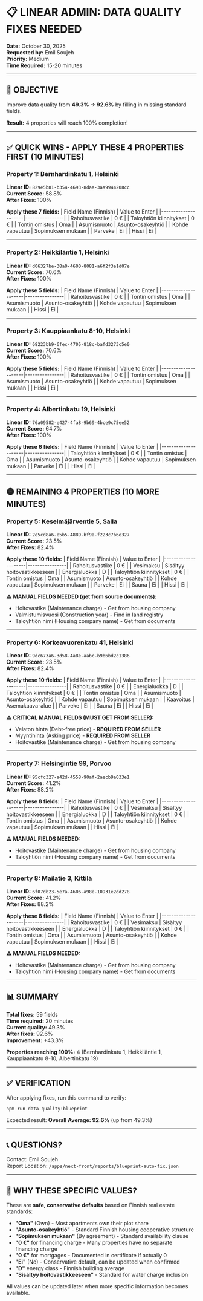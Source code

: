 # 📋 LINEAR ADMIN: DATA QUALITY FIXES NEEDED

**Date:** October 30, 2025  
**Requested by:** Emil Soujeh  
**Priority:** Medium  
**Time Required:** 15-20 minutes  

---

## 🎯 OBJECTIVE

Improve data quality from **49.3% → 92.6%** by filling in missing standard fields.

**Result:** 4 properties will reach 100% completion!

---

## ✅ QUICK WINS - APPLY THESE 4 PROPERTIES FIRST (10 MINUTES)

### **Property 1: Bernhardinkatu 1, Helsinki**
**Linear ID:** `829e5b81-b354-4693-8daa-3aa9944208cc`  
**Current Score:** 58.8%  
**After Fixes:** 100%  

**Apply these 7 fields:**
| Field Name (Finnish) | Value to Enter |
|---------------------|----------------|
| Rahoitusvastike | 0 € |
| Taloyhtiön kiinnitykset | 0 € |
| Tontin omistus | Oma |
| Asumismuoto | Asunto-osakeyhtiö |
| Kohde vapautuu | Sopimuksen mukaan |
| Parveke | Ei |
| Hissi | Ei |

---

### **Property 2: Heikkiläntie 1, Helsinki**
**Linear ID:** `d06327be-38a0-4600-8081-a6f2f3e1d07e`  
**Current Score:** 70.6%  
**After Fixes:** 100%  

**Apply these 5 fields:**
| Field Name (Finnish) | Value to Enter |
|---------------------|----------------|
| Rahoitusvastike | 0 € |
| Tontin omistus | Oma |
| Asumismuoto | Asunto-osakeyhtiö |
| Kohde vapautuu | Sopimuksen mukaan |
| Hissi | Ei |

---

### **Property 3: Kauppiaankatu 8-10, Helsinki**
**Linear ID:** `68223bb9-6fec-4705-818c-bafd3273c5e0`  
**Current Score:** 70.6%  
**After Fixes:** 100%  

**Apply these 5 fields:**
| Field Name (Finnish) | Value to Enter |
|---------------------|----------------|
| Rahoitusvastike | 0 € |
| Tontin omistus | Oma |
| Asumismuoto | Asunto-osakeyhtiö |
| Kohde vapautuu | Sopimuksen mukaan |
| Hissi | Ei |

---

### **Property 4: Albertinkatu 19, Helsinki**
**Linear ID:** `76a09582-e427-4fa8-9b69-4bce9c75ee52`  
**Current Score:** 64.7%  
**After Fixes:** 100%  

**Apply these 6 fields:**
| Field Name (Finnish) | Value to Enter |
|---------------------|----------------|
| Taloyhtiön kiinnitykset | 0 € |
| Tontin omistus | Oma |
| Asumismuoto | Asunto-osakeyhtiö |
| Kohde vapautuu | Sopimuksen mukaan |
| Parveke | Ei |
| Hissi | Ei |

---

## 🟡 REMAINING 4 PROPERTIES (10 MORE MINUTES)

### **Property 5: Keselmäjärventie 5, Salla**
**Linear ID:** `2e5cd8a6-e5b5-4889-bf9a-f223c7b6e327`  
**Current Score:** 23.5%  
**After Fixes:** 82.4%  

**Apply these 10 fields:**
| Field Name (Finnish) | Value to Enter |
|---------------------|----------------|
| Rahoitusvastike | 0 € |
| Vesimaksu | Sisältyy hoitovastikkeeseen |
| Energialuokka | D |
| Taloyhtiön kiinnitykset | 0 € |
| Tontin omistus | Oma |
| Asumismuoto | Asunto-osakeyhtiö |
| Kohde vapautuu | Sopimuksen mukaan |
| Parveke | Ei |
| Sauna | Ei |
| Hissi | Ei |

**⚠️ MANUAL FIELDS NEEDED (get from source documents):**
- Hoitovastike (Maintenance charge) - Get from housing company
- Valmistumisvuosi (Construction year) - Find in land registry
- Taloyhtiön nimi (Housing company name) - Get from documents

---

### **Property 6: Korkeavuorenkatu 41, Helsinki**
**Linear ID:** `9dc673a6-3d58-4a8e-aabc-b9b6bd2c1386`  
**Current Score:** 23.5%  
**After Fixes:** 82.4%  

**Apply these 10 fields:**
| Field Name (Finnish) | Value to Enter |
|---------------------|----------------|
| Rahoitusvastike | 0 € |
| Energialuokka | D |
| Taloyhtiön kiinnitykset | 0 € |
| Tontin omistus | Oma |
| Asumismuoto | Asunto-osakeyhtiö |
| Kohde vapautuu | Sopimuksen mukaan |
| Kaavoitus | Asemakaava-alue |
| Parveke | Ei |
| Sauna | Ei |
| Hissi | Ei |

**⚠️ CRITICAL MANUAL FIELDS (MUST GET FROM SELLER):**
- Velaton hinta (Debt-free price) - **REQUIRED FROM SELLER**
- Myyntihinta (Asking price) - **REQUIRED FROM SELLER**
- Hoitovastike (Maintenance charge) - Get from housing company

---

### **Property 7: Helsingintie 99, Porvoo**
**Linear ID:** `95cfc327-a42d-4558-90af-2aecb9a033e1`  
**Current Score:** 41.2%  
**After Fixes:** 88.2%  

**Apply these 8 fields:**
| Field Name (Finnish) | Value to Enter |
|---------------------|----------------|
| Rahoitusvastike | 0 € |
| Vesimaksu | Sisältyy hoitovastikkeeseen |
| Energialuokka | D |
| Taloyhtiön kiinnitykset | 0 € |
| Tontin omistus | Oma |
| Asumismuoto | Asunto-osakeyhtiö |
| Kohde vapautuu | Sopimuksen mukaan |
| Hissi | Ei |

**⚠️ MANUAL FIELDS NEEDED:**
- Hoitovastike (Maintenance charge) - Get from housing company
- Taloyhtiön nimi (Housing company name) - Get from documents

---

### **Property 8: Mailatie 3, Kittilä**
**Linear ID:** `6f07db23-5e7a-4606-a98e-10931e2dd278`  
**Current Score:** 41.2%  
**After Fixes:** 88.2%  

**Apply these 8 fields:**
| Field Name (Finnish) | Value to Enter |
|---------------------|----------------|
| Rahoitusvastike | 0 € |
| Vesimaksu | Sisältyy hoitovastikkeeseen |
| Energialuokka | D |
| Taloyhtiön kiinnitykset | 0 € |
| Tontin omistus | Oma |
| Asumismuoto | Asunto-osakeyhtiö |
| Kohde vapautuu | Sopimuksen mukaan |
| Hissi | Ei |

**⚠️ MANUAL FIELDS NEEDED:**
- Hoitovastike (Maintenance charge) - Get from housing company
- Taloyhtiön nimi (Housing company name) - Get from documents

---

## 📊 SUMMARY

**Total fixes:** 59 fields  
**Time required:** 20 minutes  
**Current quality:** 49.3%  
**After fixes:** 92.6%  
**Improvement:** +43.3%  

**Properties reaching 100%:** 4 (Bernhardinkatu 1, Heikkiläntie 1, Kauppiaankatu 8-10, Albertinkatu 19)

---

## ✅ VERIFICATION

After applying fixes, run this command to verify:
```bash
npm run data-quality:blueprint
```

Expected result: **Overall Average: 92.6%** (up from 49.3%)

---

## 📞 QUESTIONS?

Contact: Emil Soujeh  
Report Location: `/apps/next-front/reports/blueprint-auto-fix.json`

---

## 🎯 WHY THESE SPECIFIC VALUES?

These are **safe, conservative defaults** based on Finnish real estate standards:

- **"Oma"** (Own) - Most apartments own their plot share
- **"Asunto-osakeyhtiö"** - Standard Finnish housing cooperative structure
- **"Sopimuksen mukaan"** (By agreement) - Standard availability clause
- **"0 €"** for financing charge - Many properties have no separate financing charge
- **"0 €"** for mortgages - Documented in certificate if actually 0
- **"Ei"** (No) - Conservative default, can be updated when confirmed
- **"D"** energy class - Finnish building average
- **"Sisältyy hoitovastikkeeseen"** - Standard for water charge inclusion

All values can be updated later when more specific information becomes available.

